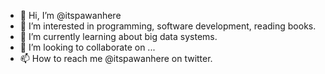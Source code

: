 - 👋 Hi, I’m @itspawanhere
- 👀 I’m interested in programming, software development, reading books. 
- 🌱 I’m currently learning about big data systems. 
- 💞️ I’m looking to collaborate on ...
- 📫 How to reach me @itspawanhere on twitter. 

<!---
itspawanhere/itspawanhere is a ✨ special ✨ repository because its `README.md` (this file) appears on your GitHub profile.
You can click the Preview link to take a look at your changes.
--->
